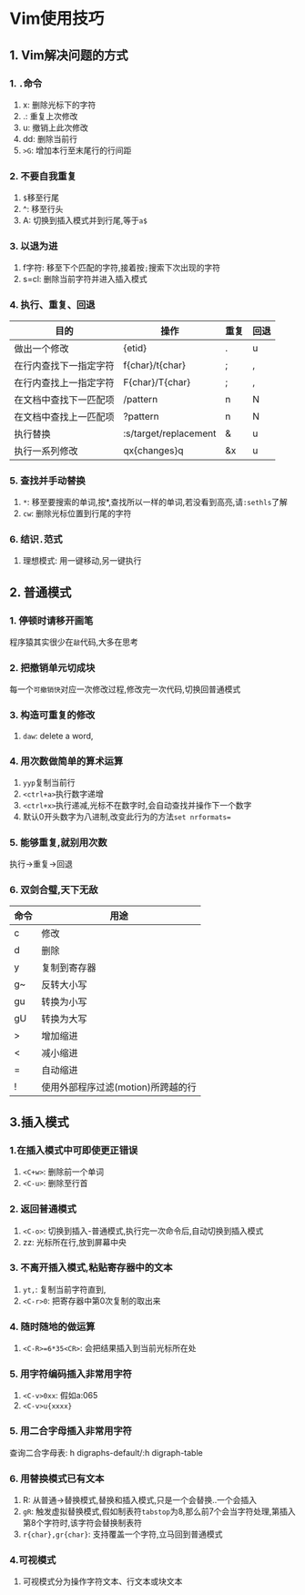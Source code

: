 # Vim使用技巧

## 1. Vim解决问题的方式

### 1. `.`命令 

1. x: 删除光标下的字符
2. .: 重复上次修改
3. u: 撤销上此次修改
4. dd: 删除当前行
5. `>G`: 增加本行至末尾行的行间距

### 2. 不要自我重复

1. `$`移至行尾
2. ^: 移至行头
3. A: 切换到插入模式并到行尾,等于`a$`

### 3. 以退为进

1. f字符: 移至下个匹配的字符,接着按`;`搜索下次出现的字符
2. s=cl: 删除当前字符并进入插入模式

### 4. 执行、重复、回退

| 目的                   | 操作                  | 重复 | 回退 |
|------------------------|-----------------------|------|------|
| 做出一个修改           | {etid}                | .    | u    |
| 在行内查找下一指定字符 | f{char}/t{char}       | ;    | ,    |
| 在行内查找上一指定字符 | F{char}/T{char}       | ;    | ,    |
| 在文档中查找下一匹配项 | /pattern<CR>          | n    | N    |
| 在文档中查找上一匹配项 | ?pattern<CR>          | n    | N    |
| 执行替换               | :s/target/replacement | &    | u    |
| 执行一系列修改         | qx{changes}q          | &x   | u    |

### 5. 查找并手动替换

1. `*`: 移至要搜索的单词,按*,查找所以一样的单词,若没看到高亮,请`:sethls`了解
2. `cw`: 删除光标位置到行尾的字符

### 6. 结识`.`范式

1. 理想模式: 用一键移动,另一键执行

## 2. 普通模式

### 1. 停顿时请移开画笔

程序猿其实很少在`敲`代码,大多在思考

### 2. 把撤销单元切成块

每一个`可撤销快`对应一次修改过程,修改完一次代码,切换回普通模式

### 3. 构造可重复的修改

1. `daw`: delete a word,

### 4. 用次数做简单的算术运算

1. `yyp`复制当前行
2. `<ctrl+a>`执行数字递增
3. `<ctrl+x>`执行递减,光标不在数字时,会自动查找并操作下一个数字
4. 默认0开头数字为八进制,改变此行为的方法`set nrformats=`

### 5. 能够重复,就别用次数

执行->重复->回退

### 6. 双剑合璧,天下无敌

| 命令 | 用途                               |
|------|------------------------------------|
| c    | 修改                               |
| d    | 删除                               |
| y    | 复制到寄存器                       |
| g~   | 反转大小写                         |
| gu   | 转换为小写                         |
| gU   | 转换为大写                         |
| >    | 增加缩进                           |
| <    | 减小缩进                           |
| =    | 自动缩进                           |
| !    | 使用外部程序过滤(motion)所跨越的行 |

## 3.插入模式

### 1.在插入模式中可即使更正错误

1. `<C+w>`: 删除前一个单词
2. `<C-u>`: 删除至行首

### 2. 返回普通模式

1. `<C-o>`: 切换到插入-普通模式,执行完一次命令后,自动切换到插入模式
2. zz: 光标所在行,放到屏幕中央

### 3. 不离开插入模式,粘贴寄存器中的文本

1. `yt,`: 复制当前字符直到,
2. `<C-r>0`: 把寄存器中第0次复制的取出来

### 4. 随时随地的做运算

1. `<C-R>=6*35<CR>`: 会把结果插入到当前光标所在处

### 5. 用字符编码插入非常用字符

1. `<C-v>0xx`: 假如a:<C-v>065
2. `<C-v>u{xxxx}`


### 5. 用二合字母插入非常用字符

查询二合字母表: h digraphs-default/:h digraph-table

### 6. 用替换模式已有文本

1. R: 从普通->替换模式,替换和插入模式,只是一个会替换..一个会插入
2. `gR`: 触发虚拟替换模式,假如制表符`tabstop`为8,那么前7个会当字符处理,第插入第8个字符时,该字符会替换制表符
3. `r{char},gr{char}`: 支持覆盖一个字符,立马回到普通模式

### 4.可视模式

1. 可视模式分为操作字符文本、行文本或块文本

